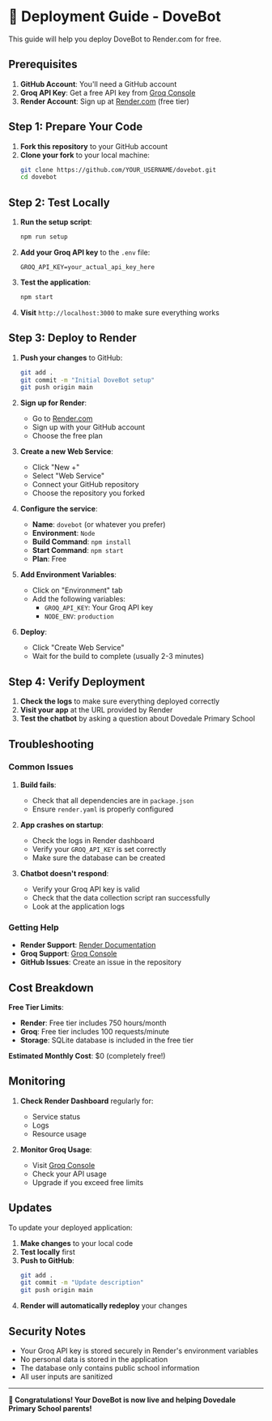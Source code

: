 # 🚀 Deployment Guide - DoveBot

This guide will help you deploy DoveBot to Render.com for free.

## Prerequisites

1. **GitHub Account**: You'll need a GitHub account
2. **Groq API Key**: Get a free API key from [Groq Console](https://console.groq.com/)
3. **Render Account**: Sign up at [Render.com](https://render.com) (free tier)

## Step 1: Prepare Your Code

1. **Fork this repository** to your GitHub account
2. **Clone your fork** to your local machine:
   ```bash
   git clone https://github.com/YOUR_USERNAME/dovebot.git
   cd dovebot
   ```

## Step 2: Test Locally

1. **Run the setup script**:
   ```bash
   npm run setup
   ```

2. **Add your Groq API key** to the `.env` file:
   ```
   GROQ_API_KEY=your_actual_api_key_here
   ```

3. **Test the application**:
   ```bash
   npm start
   ```

4. **Visit** `http://localhost:3000` to make sure everything works

## Step 3: Deploy to Render

1. **Push your changes** to GitHub:
   ```bash
   git add .
   git commit -m "Initial DoveBot setup"
   git push origin main
   ```

2. **Sign up for Render**:
   - Go to [Render.com](https://render.com)
   - Sign up with your GitHub account
   - Choose the free plan

3. **Create a new Web Service**:
   - Click "New +"
   - Select "Web Service"
   - Connect your GitHub repository
   - Choose the repository you forked

4. **Configure the service**:
   - **Name**: `dovebot` (or whatever you prefer)
   - **Environment**: `Node`
   - **Build Command**: `npm install`
   - **Start Command**: `npm start`
   - **Plan**: Free

5. **Add Environment Variables**:
   - Click on "Environment" tab
   - Add the following variables:
     - `GROQ_API_KEY`: Your Groq API key
     - `NODE_ENV`: `production`

6. **Deploy**:
   - Click "Create Web Service"
   - Wait for the build to complete (usually 2-3 minutes)

## Step 4: Verify Deployment

1. **Check the logs** to make sure everything deployed correctly
2. **Visit your app** at the URL provided by Render
3. **Test the chatbot** by asking a question about Dovedale Primary School

## Troubleshooting

### Common Issues

1. **Build fails**:
   - Check that all dependencies are in `package.json`
   - Ensure `render.yaml` is properly configured

2. **App crashes on startup**:
   - Check the logs in Render dashboard
   - Verify your `GROQ_API_KEY` is set correctly
   - Make sure the database can be created

3. **Chatbot doesn't respond**:
   - Verify your Groq API key is valid
   - Check that the data collection script ran successfully
   - Look at the application logs

### Getting Help

- **Render Support**: [Render Documentation](https://render.com/docs)
- **Groq Support**: [Groq Console](https://console.groq.com/)
- **GitHub Issues**: Create an issue in the repository

## Cost Breakdown

**Free Tier Limits**:
- **Render**: Free tier includes 750 hours/month
- **Groq**: Free tier includes 100 requests/minute
- **Storage**: SQLite database is included in the free tier

**Estimated Monthly Cost**: $0 (completely free!)

## Monitoring

1. **Check Render Dashboard** regularly for:
   - Service status
   - Logs
   - Resource usage

2. **Monitor Groq Usage**:
   - Visit [Groq Console](https://console.groq.com/)
   - Check your API usage
   - Upgrade if you exceed free limits

## Updates

To update your deployed application:

1. **Make changes** to your local code
2. **Test locally** first
3. **Push to GitHub**:
   ```bash
   git add .
   git commit -m "Update description"
   git push origin main
   ```
4. **Render will automatically redeploy** your changes

## Security Notes

- Your Groq API key is stored securely in Render's environment variables
- No personal data is stored in the application
- The database only contains public school information
- All user inputs are sanitized

---

**🎉 Congratulations! Your DoveBot is now live and helping Dovedale Primary School parents!** 